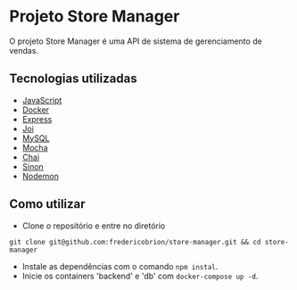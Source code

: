 # Projeto Store Manager
O projeto Store Manager é uma API de sistema de gerenciamento de vendas.

## Tecnologias utilizadas
- <a href="https://developer.mozilla.org/en-US/docs/Web/JavaScript" target="_blank">JavaScript</a>
- <a href="https://www.docker.com/" target="_blank">Docker</a>
- <a href="https://expressjs.com/" target="_blank">Express</a>
- <a href="https://joi.dev/">Joi</a>
- <a href="https://www.mysql.com/" target="_blank">MySQL</a>
- <a href="https://mochajs.org/" target="_blank">Mocha</a>
- <a href="https://www.chaijs.com/" target="_blank">Chai</a>
- <a href="https://sinonjs.org/" target="_blank">Sinon</a>
- <a href="https://nodemon.io/" target="_blank">Nodemon</a>

## Como utilizar
- Clone o repositório e entre no diretório
```
git clone git@github.com:fredericobrion/store-manager.git && cd store-manager
```
- Instale as dependências com o comando ```npm instal```.
- Inicie os containers 'backend' e 'db' com ```docker-compose up -d```.
